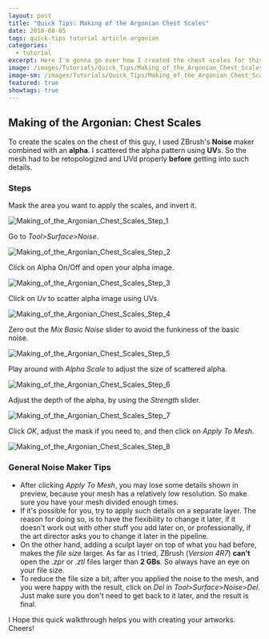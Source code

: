 ```yaml
---
layout: post
title: "Quick Tips: Making of the Argonian Chest Scales"
date: 2018-08-05
tags: quick-tips tutorial article argonian
categories:
  - tutorial
excerpt: Here I'm gonna go over how I created the chest scales for this character in ZBrush.
image: /images/Tutorials/Quick_Tips/Making_of_the_Argonian_Chest_Scales/Making_of_the_Argonian_Chest_Scales_Header.jpg
image-sm: /images/Tutorials/Quick_Tips/Making_of_the_Argonian_Chest_Scales/Making_of_the_Argonian_Chest_Scales_Header.jpg
featured: true
showtags: true
---
```

## Making of the Argonian: Chest Scales

To create the scales on the chest of this guy, I used ZBrush's **Noise** maker combined with an **alpha**. I scattered the alpha pattern using **UV**s. So the mesh had to be retopologized and UVd properly **before** getting into such details.


### Steps

Mask the area you want to apply the scales, and invert it.

<img src="/images/Tutorials/Quick_Tips/Making_of_the_Argonian_Chest_Scales/Making_of_the_Argonian_Chest_Scales_Step_1.jpg" alt="Making_of_the_Argonian_Chest_Scales_Step_1" class="responsive">

Go to *Tool*>*Surface*>*Noise*.

<img src="/images/Tutorials/Quick_Tips/Making_of_the_Argonian_Chest_Scales/Making_of_the_Argonian_Chest_Scales_Step_2.jpg" alt="Making_of_the_Argonian_Chest_Scales_Step_2" class="narrowResponsive">

Click on Alpha On/Off and open your alpha image.

<img src="/images/Tutorials/Quick_Tips/Making_of_the_Argonian_Chest_Scales/Making_of_the_Argonian_Chest_Scales_Step_3.jpg" alt="Making_of_the_Argonian_Chest_Scales_Step_3" class="responsive">

Click on *Uv* to scatter alpha image using UVs.

<img src="/images/Tutorials/Quick_Tips/Making_of_the_Argonian_Chest_Scales/Making_of_the_Argonian_Chest_Scales_Step_4.jpg" alt="Making_of_the_Argonian_Chest_Scales_Step_4" class="responsive">

Zero out the *Mix Basic Noise* slider to avoid the funkiness of the basic noise.

<img src="/images/Tutorials/Quick_Tips/Making_of_the_Argonian_Chest_Scales/Making_of_the_Argonian_Chest_Scales_Step_5.jpg" alt="Making_of_the_Argonian_Chest_Scales_Step_5" class="responsive">

Play around with *Alpha Scale* to adjust the size of scattered alpha.

<img src="/images/Tutorials/Quick_Tips/Making_of_the_Argonian_Chest_Scales/Making_of_the_Argonian_Chest_Scales_Step_6.jpg" alt="Making_of_the_Argonian_Chest_Scales_Step_6" class="responsive">

Adjust the depth of the alpha, by using the *Strength* slider.

<img src="/images/Tutorials/Quick_Tips/Making_of_the_Argonian_Chest_Scales/Making_of_the_Argonian_Chest_Scales_Step_7.jpg" alt="Making_of_the_Argonian_Chest_Scales_Step_7" class="responsive">

Click *OK*, adjust the mask if you need to, and then click on *Apply To Mesh*.


<img src="/images/Tutorials/Quick_Tips/Making_of_the_Argonian_Chest_Scales/Making_of_the_Argonian_Chest_Scales_Step_8.jpg" alt="Making_of_the_Argonian_Chest_Scales_Step_8" class="narrowResponsive">

### General Noise Maker Tips

- After clicking *Apply To Mesh*, you may lose some details shown in preview, because your mesh has a relatively low resolution. So make sure you have your mesh divided enough times.
- If it's possible for you, try to apply such details on a separate layer. The reason for doing so, is to have the flexibility to change it later, if it doesn't work out with other stuff you add later on, or professionally, if the art director asks you to change it later in the pipeline.
- On the other hand, adding a sculpt layer on top of what you had before, makes the *file size* larger. As far as I tried, ZBrush (*Version 4R7*) **can't** open the *.zpr* or *.ztl* files larger than **2 GBs**. So always have an eye on your file size.
- To reduce the file size a bit, after you applied the noise to the mesh, and you were happy with the result, click on *Del* in *Tool*>*Surface*>*Noise*>*Del*. Just make sure you don't need to get back to it later, and the result is final.


I Hope this quick walkthrough helps you with creating your artworks.
Cheers!